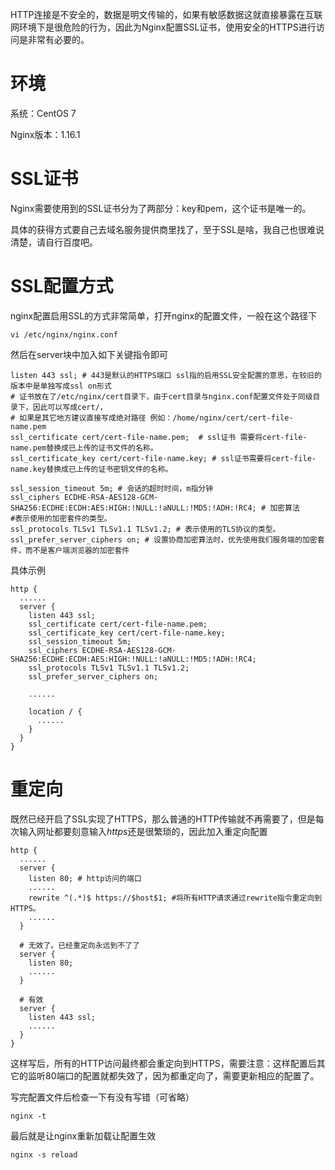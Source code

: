 HTTP连接是不安全的，数据是明文传输的，如果有敏感数据这就直接暴露在互联网环境下是很危险的行为，因此为Nginx配置SSL证书，使用安全的HTTPS进行访问是非常有必要的。



# 环境

系统：CentOS 7

Nginx版本：1.16.1



# SSL证书

Nginx需要使用到的SSL证书分为了两部分：key和pem，这个证书是唯一的。

具体的获得方式要自己去域名服务提供商里找了，至于SSL是啥，我自己也很难说清楚，请自行百度吧。



# SSL配置方式

nginx配置启用SSL的方式非常简单，打开nginx的配置文件，一般在这个路径下

``` shell
vi /etc/nginx/nginx.conf
```

然后在server块中加入如下关键指令即可

``` shell
listen 443 ssl; # 443是默认的HTTPS端口 ssl指的启用SSL安全配置的意思，在较旧的版本中是单独写成ssl on形式
# 证书放在了/etc/nginx/cert目录下，由于cert目录与nginx.conf配置文件处于同级目录下，因此可以写成cert/，
# 如果是其它地方建议直接写成绝对路径 例如：/home/nginx/cert/cert-file-name.pem
ssl_certificate cert/cert-file-name.pem;  # ssl证书 需要将cert-file-name.pem替换成已上传的证书文件的名称。
ssl_certificate_key cert/cert-file-name.key; # ssl证书需要将cert-file-name.key替换成已上传的证书密钥文件的名称。

ssl_session_timeout 5m; # 会话的超时时间，m指分钟
ssl_ciphers ECDHE-RSA-AES128-GCM-SHA256:ECDHE:ECDH:AES:HIGH:!NULL:!aNULL:!MD5:!ADH:!RC4; # 加密算法
#表示使用的加密套件的类型。
ssl_protocols TLSv1 TLSv1.1 TLSv1.2; # 表示使用的TLS协议的类型。
ssl_prefer_server_ciphers on; # 设置协商加密算法时，优先使用我们服务端的加密套件，而不是客户端浏览器的加密套件

```

具体示例

``` shell
http {
  ......
  server {
    listen 443 ssl;
    ssl_certificate cert/cert-file-name.pem; 
    ssl_certificate_key cert/cert-file-name.key;
    ssl_session_timeout 5m;
    ssl_ciphers ECDHE-RSA-AES128-GCM-SHA256:ECDHE:ECDH:AES:HIGH:!NULL:!aNULL:!MD5:!ADH:!RC4;
    ssl_protocols TLSv1 TLSv1.1 TLSv1.2;
    ssl_prefer_server_ciphers on;
    
    ......
    
    location / {
      ......
    }
  }
}
```



# 重定向

既然已经开启了SSL实现了HTTPS，那么普通的HTTP传输就不再需要了，但是每次输入网址都要刻意输入*https*还是很繁琐的，因此加入重定向配置

``` shell
http {
  ......
  server {
    listen 80; # http访问的端口
    ......
    rewrite ^(.*)$ https://$host$1; #将所有HTTP请求通过rewrite指令重定向到HTTPS。
    ......
  }
  
  # 无效了。已经重定向永远到不了了
  server {
    listen 80;
    ......
  }
  
  # 有效
  server {
    listen 443 ssl;
    ......
  }
}
```

这样写后，所有的HTTP访问最终都会重定向到HTTPS，需要注意：这样配置后其它的监听80端口的配置就都失效了，因为都重定向了，需要更新相应的配置了。



写完配置文件后检查一下有没有写错（可省略）

``` shell
nginx -t
```

最后就是让nginx重新加载让配置生效

``` shell
nginx -s reload
```
